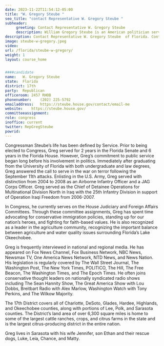 ```yaml
---
date: 2023-11-22T11:54:12-05:00
title: "W. Gregory Steube "
seo_title: "contact Representative W. Gregory Steube "
subheader:
     greeting: Contact Representative W. Gregory Steube  
     description: William Gregory Steube is an American politician serving as the U.S. Representative for Florida's 17th congressional district since 2019.
description: Contact Representative W. Gregory Steube  of Florida. Contact information for W. Gregory Steube  includes email address, phone number, and mailing address.
image: steube-w-gregory.jpeg
video: 
url: /florida/steube-w-gregory/
weight: 1
layout: course_home


####candidate
name:	W. Gregory Steube 
state:	Florida
district: 17th
party:	Republican
officeroom:	2457 RHOB
phonenumber:	(202) 225-5792
emailaddress:	https://steube.house.gov/contact/email-me
website:	https://steube.house.gov/
committeeassignment: 
role: congress
inoffice: current
twitter: RepGregSteube
powrid: 
---
```


Congressman Steube’s life has been defined by Service. Prior to being elected to Congress, Greg served for 2 years in the Florida Senate and 6 years in the Florida House.  However, Greg’s commitment to public service began long before his involvement in politics. Immediately after graduating from the University of Florida with both undergraduate and law degrees, Greg answered the call to serve in the war on terror following the September 11th attacks. Enlisting in the U.S. Army, Greg served with distinction from 2004 to 2008 as an Airborne Infantry Officer and a JAG Corps Officer. Greg served as the Chief of Detainee Operations for Multinational Division North in Iraq with the 25th Infantry Division in support of Operation Iraqi Freedom from 2006-2007.

In Congress, he currently serves on the House Judiciary and Foreign Affairs Committees. Through these committee assignments, Greg has spent time advocating for conservative immigration policies, standing up for our nation’s heroes, and fighting for faith-based values. He is also recognized as a leader in the agriculture community, recognizing the important balance between agriculture and water quality issues surrounding Florida’s Lake Okeechobee.

Greg is frequently interviewed in national and regional media. He has appeared on Fox News Channel, Fox Business Network, NBC News, Newsmax TV, One America News Network, NTD News, and News Nation. His legislation is regularly covered by The Wall Street Journal, The Washington Post, The New York Times, POLITICO, The Hill, The Free Beacon, The Washington Times, and The Epoch Times. He often joins conservative thought leaders on nationally syndicated radio shows including The Sean Hannity Show, The Great America Show with Lou Dobbs, Breitbart Radio with Alex Marlow, Washington Watch with Tony Perkins, and The Wilkow Majority.

The 17th District covers all of Charlotte, DeSoto, Glades, Hardee, Highlands, and Okeechobee counties, along with portions of Lee, Polk, and Sarasota counties. The District’s land area of over 6,300 square miles is home to some of the largest cattle ranches, crops, and citrus farms in the state and is the largest citrus-producing district in the entire nation.

Greg lives in Sarasota with his wife Jennifer, son Ethan and their rescue dogs, Luke, Leia, Chance, and Matty. 